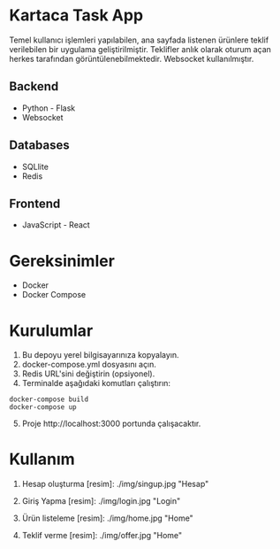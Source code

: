 # Kartaca Task App

Temel kullanıcı işlemleri yapılabilen, ana sayfada listenen ürünlere teklif verilebilen bir uygulama geliştirilmiştir. Teklifler anlık olarak oturum açan herkes tarafından görüntülenebilmektedir. Websocket kullanılmıştır.

## Backend
- Python - Flask
- Websocket

## Databases
- SQLlite
- Redis

## Frontend
- JavaScript - React


# Gereksinimler
- Docker
- Docker Compose

 # Kurulumlar
 1. Bu depoyu yerel bilgisayarınıza kopyalayın.
 2. docker-compose.yml dosyasını açın.
3. Redis URL'sini değiştirin (opsiyonel).
4. Terminalde aşağıdaki komutları çalıştırın:

```shell
docker-compose build
docker-compose up

```

5. Proje http://localhost:3000 portunda çalışacaktır.

# Kullanım
1. Hesap oluşturma
[resim]: ./img/singup.jpg "Hesap"
2. Giriş Yapma
[resim]: ./img/login.jpg "Login"

3. Ürün listeleme
[resim]: ./img/home.jpg "Home"

4. Teklif verme
[resim]: ./img/offer.jpg "Home"
